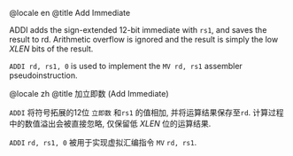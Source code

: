 @locale en
@title Add Immediate

ADDI adds the sign-extended 12-bit immediate with `rs1`,
and saves the result to rd.
Arithmetic overflow is ignored and the result is simply the low _XLEN_ bits of the result.

`ADDI rd, rs1, 0` is used to implement the `MV rd, rs1` assembler pseudoinstruction.

@locale zh
@title 加立即数 (Add Immediate)

`ADDI` 将符号拓展的12位 `立即数` 和`rs1` 的值相加, 并将运算结果保存至`rd`.
计算过程中的数值溢出会被直接忽略, 仅保留低 _XLEN_ 位的运算结果.

`ADDI` `rd, rs1, 0` 被用于实现虚拟汇编指令 `MV` `rd, rs1`.
